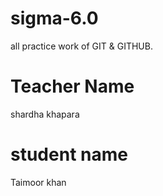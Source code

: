 # sigma-6.0
all practice work of GIT &amp; GITHUB.

# Teacher Name
shardha khapara

# student name
Taimoor khan